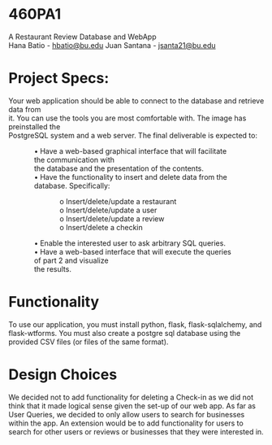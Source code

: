 # 460PA1
A Restaurant Review Database and WebApp <br>
Hana Batio - hbatio@bu.edu
Juan Santana - jsanta21@bu.edu

<h1>Project Specs:</h1>

Your web application should be able to connect to the database and retrieve data from <br>
it. You can use the tools you are most comfortable with. The image has preinstalled the <br>
PostgreSQL system and a web server. The final deliverable is expected to: <br>
  <p style="margin-left:10%; margin-right:10%;">
  • Have a web-based graphical interface that will facilitate the communication with <br>
  the database and the presentation of the contents. <br>
  • Have the functionality to insert and delete data from the database. Specifically: <br>
</p>
    <p style="margin-left:20%; margin-right:20%;">
    o Insert/delete/update a restaurant <br>
    o Insert/delete/update a user <br>
    o Insert/delete/update a review <br>
    o Insert/delete a checkin <br></p>
    <p style="margin-left:10%; margin-right:10%;">
  • Enable the interested user to ask arbitrary SQL queries. <br>
  • Have a web-based interface that will execute the queries of part 2 and visualize <br>
  the results. <br>
</p>
<h1>Functionality</h1>

To use our application, you must install python, flask, flask-sqlalchemy, and flask-wtforms. You must also create a postgre sql database using the provided CSV files (or files of the same format). <br>

<h1>Design Choices</h1>

We decided not to add functionality for deleting a Check-in as we did not think that it made logical sense given the set-up of our web app. As far as User Queries, we decided to only allow users to search for businesses within the app. An extension would be to add functionality for users to search for other users or reviews or businesses that they were interested in.
